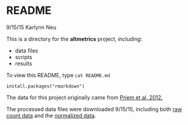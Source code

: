 # README

9/15/15 Karlynn Neu

This is a directory for the **altmetrics** project, _including_:

* data files  
* scripts  
* results  

To view this README, type `cat README.md`

```
install.packages("rmarkdown")

```

The data for this project originally came from [Priem et al. 2012.](http://arxiv.org/abs/1203.4745)

The processed data files were downloaded 9/15/15, including both [raw count data][link1] and the [normalized data][link2].

[link1]: https://raw.githubusercontent.com/jdblischak/r-intermediate-altmetrics/gh-pages/data/counts-raw.txt.gz
[link2]: https://raw.githubusercontent.com/jdblischak/r-intermediate-altmetrics/gh-pages/data/counts-norm.txt.gz
